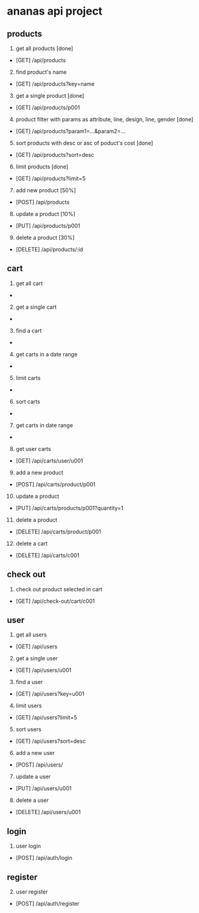 # ananas api project

## products

1. get all products [done]

-   [GET] /api/products

2. find product's name

-   [GET] /api/products?key=name

3. get a single product [done]

-   [GET] /api/products/p001

4. product filter with params as attribute, line, design, line, gender [done]

-   [GET] /api/products?param1=...&param2=...

5. sort products with desc or asc of poduct's cost [done]

-   [GET] /api/products?sort=desc

6. limit products [done]

-   [GET] /api/products?limit=5

7. add new product [50%]

-   [POST] /api/products

8. update a product [10%]

-   [PUT] /api/products/p001

9. delete a product [30%]

-   [DELETE] /api/products/:id

## cart

1. get all cart

-

2. get a single cart

-

3. find a cart

-

4. get carts in a date range

-

5. limit carts

-

6. sort carts

-

7. get carts in date range

-

8. get user carts

-   [GET] /api/carts/user/u001

9. add a new product

-   [POST] /api/carts/product/p001

10. update a product

-   [PUT] /api/carts/products/p001?quantity=1

11. delete a product

-   [DELETE] /api/carts/product/p001

12. delete a cart

-   [DELETE] /api/carts/c001

## check out

1. check out product selected in cart

-   [GET] /api/check-out/cart/c001

## user

1. get all users

-   [GET] /api/users

2. get a single user

-   [GET] /api/users/u001

3. find a user

-   [GET] /api/users?key=u001

4. limit users

-   [GET] /api/users?limit=5

5. sort users

-   [GET] /api/users?sort=desc

6. add a new user

-   [POST] /api/users/

7. update a user

-   [PUT] /api/users/u001

8. delete a user

-   [DELETE] /api/users/u001

## login

1. user login

-   [POST] /api/auth/login

## register

2. user register

-   [POST] /api/auth/register
